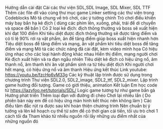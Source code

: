 Hướng dẫn cài đặt Cài các thư viện SDL,SDL Image, SDL Mixer, SDL TTF
Thêm các file dll vào cùng thư mục game Linker setting các thư viện
trong Codeblocks Mô tả chung về trò chơi, các ý tưởng chính Trò chơi
điều khiển máy bay bắn hạ kẻ địch ( dùng các phím lên, xuống, phải, trái
để di chuyển và space để bắn ) Có 2 loại kẻ địch: địch thông thường và
boss sẽ xuất hiện khi đạt 100 điểm Khi tiêu diệt được địch thông thường
sẽ được tăng điểm và có tỉ lệ 90% rơi ra vật phẩm, ăn để tăng điểm giúp
boss xuất hiện nhanh hơn Tiêu diệt boss để tăng điểm và mạng, ăn vật
phẩm khi tiêu diệt boss để tăng điểm và mạng Mô tả các chức năng đã cài
đặt, kèm video minh họa Có hiệu ứng nhạc cho các loại hành động khác
nhau Hiển thị điểm, mạng người chơi Kẻ địch xuất hiện và ra đạn ngẫu
nhiên Tiêu diệt kẻ địch có hiệu ứng nổ, âm thanh nổ, âm thanh khi ăn vật
phẩm sinh ra từ tiêu diệt địch Khi người chơi hết mạng, có hiệu ứng nổ
và âm thanh Hiệu ứng kết thúc Link youtube: https://youtu.be/fzcHp6vM33g
Các kỹ thuật lập trình được sử dụng trong chương trình Thư viện SDL2.0,
SDL2\_image, SDL2\_ttf, SDL2\_mixer. Lập trình game hướng đối tượng.
Game có giới thiệu, animation Kết luận Em học code từ
https://lazyfoo.net/tutorials/SDL/ Logic game tương tự như game bắn gà
Hướng phát triển Thêm loại đạn với đường đi chéo Chơi lại nhiều lần ( Do
phiên bản này em để có hiệu ứng màn hình kết thúc nên không làm ) Các
điều tâm đắc rút ra được sau khi hoàn thiện chương trình Nên chuẩn bị ý
tưởng và lên kế hoạch cụ thể từ sớm để có thời gian cải tiến, tối ưu trò
chơi 1 cách tối đa Tham khảo từ nhiều nguồn rồi lấy những ưu điểm nhất
của những nguồn đó
